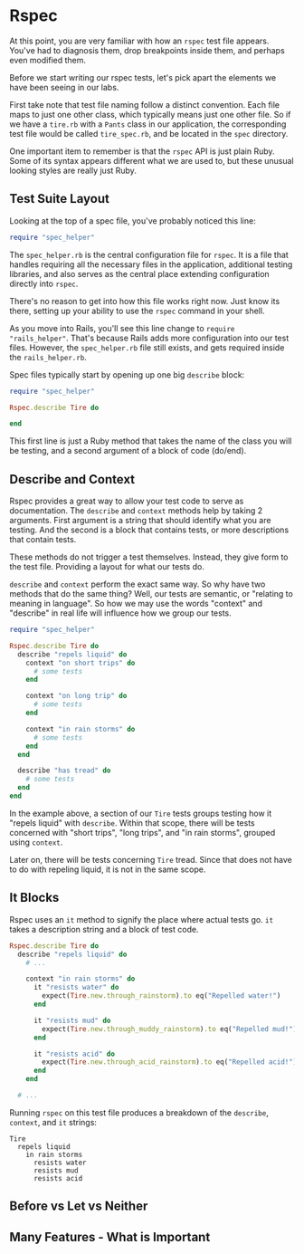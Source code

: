 # Rspec

At this point, you are very familiar with how an `rspec` test file appears. You've had to diagnosis them, drop breakpoints inside them, and perhaps even modified them.

Before we start writing our rspec tests, let's pick apart the elements we have been seeing in our labs.

First take note that test file naming follow a distinct convention. Each file maps to just one other class, which typically means just one other file. So if we have a `tire.rb` with a `Pants` class in our application, the corresponding test file would be called `tire_spec.rb`, and be located in the `spec` directory.

One important item to remember is that the `rspec` API is just plain Ruby. Some of its syntax appears different what we are used to, but these unusual looking styles are really just Ruby.

## Test Suite Layout

Looking at the top of a spec file, you've probably noticed this line:

```ruby
require "spec_helper"
```

The `spec_helper.rb` is the central configuration file for `rspec`. It is a file that handles requiring all the necessary files in the application, additional testing libraries, and also serves as the central place extending configuration directly into `rspec`.

There's no reason to get into how this file works right now. Just know its there, setting up your ability to use the `rspec` command in your shell.

As you move into Rails, you'll see this line change to `require "rails_helper"`. That's because Rails adds more configuration into our test files. However, the `spec_helper.rb` file still exists, and gets required inside the `rails_helper.rb`.

Spec files typically start by opening up one big `describe` block:

```ruby
require "spec_helper"

Rspec.describe Tire do

end
```

This first line is just a Ruby method that takes the name of the class you will be testing, and a second argument of a block of code (do/end).

## Describe and Context

Rspec provides a great way to allow your test code to serve as documentation. The `describe` and `context` methods help by taking 2 arguments. First argument is a string that should identify what you are testing. And the second is a block that contains tests, or more descriptions that contain tests.

These methods do not trigger a test themselves. Instead, they give form to the test file. Providing a layout for what our tests do.

`describe` and `context` perform the exact same way. So why have two methods that do the same thing? Well, our tests are semantic, or "relating to meaning in language". So how we may use the words "context" and "describe" in real life will influence how we group our tests.

```ruby
require "spec_helper"

Rspec.describe Tire do
  describe "repels liquid" do
    context "on short trips" do
      # some tests
    end

    context "on long trip" do
      # some tests
    end

    context "in rain storms" do
      # some tests
    end
  end

  describe "has tread" do
    # some tests
  end
end
```

In the example above, a section of our `Tire` tests groups testing how it "repels liquid" with `describe`. Within that scope, there will be tests concerned with "short trips", "long trips", and "in rain storms", grouped using `context`.

Later on, there will be tests concerning `Tire` tread. Since that does not have to do with repeling liquid, it is not in the same scope.

## It Blocks

Rspec uses an `it` method to signify the place where actual tests go. `it` takes a description string and a block of test code.

```ruby
Rspec.describe Tire do
  describe "repels liquid" do
    # ...

    context "in rain storms" do
      it "resists water" do
        expect(Tire.new.through_rainstorm).to eq("Repelled water!")
      end

      it "resists mud" do
        expect(Tire.new.through_muddy_rainstorm).to eq("Repelled mud!")
      end

      it "resists acid" do
        expect(Tire.new.through_acid_rainstorm).to eq("Repelled acid!")
      end
    end

  # ...
```

Running `rspec` on this test file produces a breakdown of the `describe`, `context`, and `it` strings:

```
Tire
  repels liquid
    in rain storms
      resists water
      resists mud
      resists acid
```


## Before vs Let vs Neither


## Many Features - What is Important
